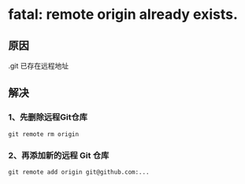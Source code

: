 # fatal: remote origin already exists.

## 原因
.git 已存在远程地址

## 解决
### 1、先删除远程Git仓库
```shell script
git remote rm origin
```

### 2、再添加新的远程 Git 仓库
```shell script
git remote add origin git@github.com:...
```



<comment/>